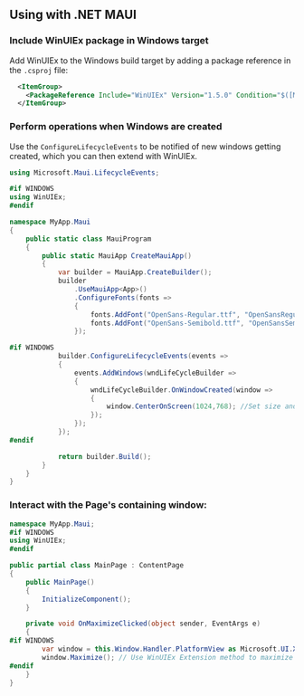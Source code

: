 ## Using with .NET MAUI

### Include WinUIEx package in Windows target

Add WinUIEx to the Windows build target by adding a package reference in the `.csproj` file:
```xml
  <ItemGroup>
    <PackageReference Include="WinUIEx" Version="1.5.0" Condition="$([MSBuild]::GetTargetPlatformIdentifier('$(TargetFramework)')) == 'windows'" />
  </ItemGroup>
```

### Perform operations when Windows are created

Use the `ConfigureLifecycleEvents` to be notified of new windows getting created, which you can then extend with WinUIEx.

```cs
using Microsoft.Maui.LifecycleEvents;

#if WINDOWS
using WinUIEx;
#endif

namespace MyApp.Maui
{
    public static class MauiProgram
    {
        public static MauiApp CreateMauiApp()
        {
            var builder = MauiApp.CreateBuilder();
            builder
                .UseMauiApp<App>()
                .ConfigureFonts(fonts =>
                {
                    fonts.AddFont("OpenSans-Regular.ttf", "OpenSansRegular");
                    fonts.AddFont("OpenSans-Semibold.ttf", "OpenSansSemibold");
                });

#if WINDOWS
            builder.ConfigureLifecycleEvents(events =>
            {
                events.AddWindows(wndLifeCycleBuilder =>
                {
                    wndLifeCycleBuilder.OnWindowCreated(window =>
                    {
                        window.CenterOnScreen(1024,768); //Set size and center on screen using WinUIEx extension method
                    });
                });
            });
#endif

            return builder.Build();
        }
    }
}
```

### Interact with the Page's containing window:

```cs
namespace MyApp.Maui;
#if WINDOWS
using WinUIEx;
#endif

public partial class MainPage : ContentPage
{
	public MainPage()
	{
		InitializeComponent();
    }

    private void OnMaximizeClicked(object sender, EventArgs e)
    {
#if WINDOWS
        var window = this.Window.Handler.PlatformView as Microsoft.UI.Xaml.Window;
		window.Maximize(); // Use WinUIEx Extension method to maximize window
#endif
	}
}
```